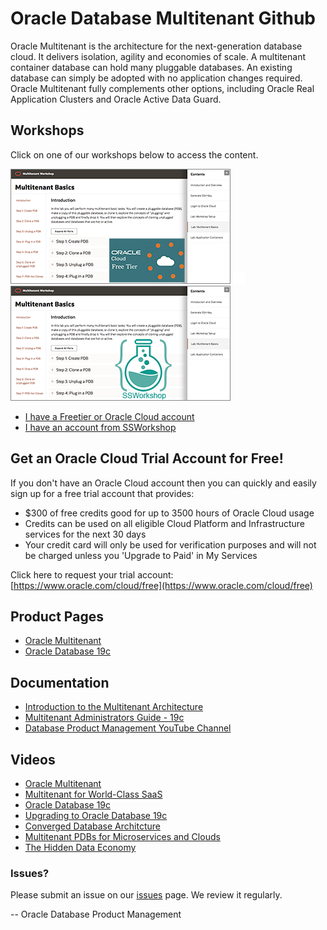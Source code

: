 # Oracle Database Multitenant Github


Oracle Multitenant is the architecture for the next-generation database cloud. It delivers isolation, agility and economies of scale. A multitenant container database can hold many pluggable databases. An existing database can simply be adopted with no application changes required. Oracle Multitenant fully complements other options, including Oracle Real Application Clusters and Oracle Active Data Guard.  

## Workshops
Click on one of our workshops below to access the content.

[![](./images/multitenant-screenshot-freetier.png)](https://oracle.github.io/learning-library/data-management-library/database/multitenant/freetier/index.html)  ![](./images/transparent.png " ")  [![](./images/multitenant-screenshot-ssworkshop.png)](https://oracle.github.io/learning-library/data-management-library/database/multitenant/ssworkshop/index.html)


- [I have a Freetier or Oracle Cloud account](https://oracle.github.io/learning-library/data-management-library/database/multitenant/freetier/index.html)
- [I have an account from SSWorkshop](https://oracle.github.io/learning-library/data-management-library/database/multitenant/ssworkshop/index.html)


## Get an Oracle Cloud Trial Account for Free!
If you don't have an Oracle Cloud account then you can quickly and easily sign up for a free trial account that provides:
- $300 of free credits good for up to 3500 hours of Oracle Cloud usage
- Credits can be used on all eligible Cloud Platform and Infrastructure services for the next 30 days
- Your credit card will only be used for verification purposes and will not be charged unless you 'Upgrade to Paid' in My Services

Click here to request your trial account: [https://www.oracle.com/cloud/free](https://www.oracle.com/cloud/free)


## Product Pages
- [Oracle Multitenant](https://www.oracle.com/database/technologies/multitenant.html)
- [Oracle Database 19c](https://www.oracle.com/database/)

## Documentation
- [Introduction to the Multitenant Architecture](https://docs.oracle.com/en/database/oracle/oracle-database/19/multi/introduction-to-the-multitenant-architecture.html#GUID-267F7D12-D33F-4AC9-AA45-E9CD671B6F22)
- [Multitenant Administrators Guide - 19c](https://docs.oracle.com/en/database/oracle/oracle-database/19/multi/index.html)
- [Database Product Management YouTube Channel](https://www.youtube.com/channel/UCr6mzwq_gcdsefQWBI72wIQ)

## Videos
- [Oracle Multitenant](https://www.youtube.com/watch?v=lho1kurDVWE)
- [Multitenant for World-Class SaaS](https://www.youtube.com/watch?v=-okrTDHqAdA)
- [Oracle Database 19c](https://www.youtube.com/watch?v=EVPNyL2vAVI)
- [Upgrading to Oracle Database 19c](https://www.youtube.com/watch?v=lOzL5irmuJo)
- [Converged Database Architcture](https://www.youtube.com/watch?v=9d76-LhgMQs)
- [Multitenant PDBs for Microservices and Clouds](https://www.youtube.com/watch?v=JdfATqdXuRc)
- [The Hidden Data Economy](https://www.youtube.com/watch?v=CP3pwAwNepU)

### Issues?
Please submit an issue on our [issues](https://github.com/oracle/learning-library/issues) page.  We review it regularly.

-- Oracle Database Product Management
